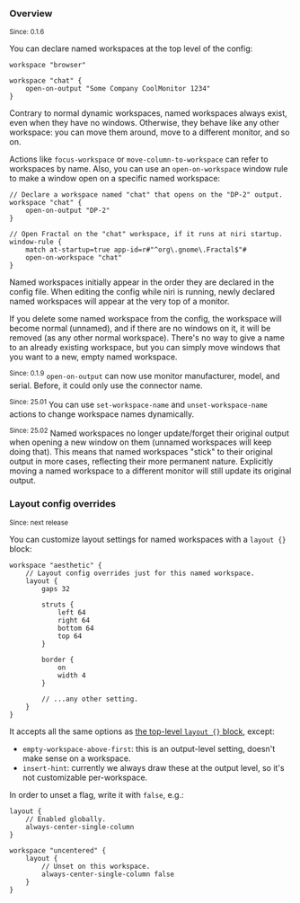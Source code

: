 ### Overview

<sup>Since: 0.1.6</sup>

You can declare named workspaces at the top level of the config:

```kdl
workspace "browser"

workspace "chat" {
    open-on-output "Some Company CoolMonitor 1234"
}
```

Contrary to normal dynamic workspaces, named workspaces always exist, even when they have no windows.
Otherwise, they behave like any other workspace: you can move them around, move to a different monitor, and so on.

Actions like `focus-workspace` or `move-column-to-workspace` can refer to workspaces by name.
Also, you can use an `open-on-workspace` window rule to make a window open on a specific named workspace:

```kdl
// Declare a workspace named "chat" that opens on the "DP-2" output.
workspace "chat" {
    open-on-output "DP-2"
}

// Open Fractal on the "chat" workspace, if it runs at niri startup.
window-rule {
    match at-startup=true app-id=r#"^org\.gnome\.Fractal$"#
    open-on-workspace "chat"
}
```

Named workspaces initially appear in the order they are declared in the config file.
When editing the config while niri is running, newly declared named workspaces will appear at the very top of a monitor.

If you delete some named workspace from the config, the workspace will become normal (unnamed), and if there are no windows on it, it will be removed (as any other normal workspace).
There's no way to give a name to an already existing workspace, but you can simply move windows that you want to a new, empty named workspace.

<sup>Since: 0.1.9</sup> `open-on-output` can now use monitor manufacturer, model, and serial.
Before, it could only use the connector name.

<sup>Since: 25.01</sup> You can use `set-workspace-name` and `unset-workspace-name` actions to change workspace names dynamically.

<sup>Since: 25.02</sup> Named workspaces no longer update/forget their original output when opening a new window on them (unnamed workspaces will keep doing that).
This means that named workspaces "stick" to their original output in more cases, reflecting their more permanent nature.
Explicitly moving a named workspace to a different monitor will still update its original output.

### Layout config overrides

<sup>Since: next release</sup>

You can customize layout settings for named workspaces with a `layout {}` block:

```kdl
workspace "aesthetic" {
    // Layout config overrides just for this named workspace.
    layout {
        gaps 32

        struts {
            left 64
            right 64
            bottom 64
            top 64
        }

        border {
            on
            width 4
        }

        // ...any other setting.
    }
}
```

It accepts all the same options as [the top-level `layout {}` block](./Configuration:-Layout.md), except:

- `empty-workspace-above-first`: this is an output-level setting, doesn't make sense on a workspace.
- `insert-hint`: currently we always draw these at the output level, so it's not customizable per-workspace.

In order to unset a flag, write it with `false`, e.g.:

```kdl
layout {
    // Enabled globally.
    always-center-single-column
}

workspace "uncentered" {
    layout {
        // Unset on this workspace.
        always-center-single-column false
    }
}
```

